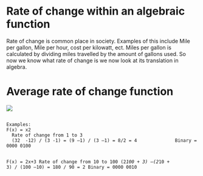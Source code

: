 # Rate of change within an algebraic function

Rate of change is common place in society. Examples of this include Mile per gallon, Mile per hour, cost per kilowatt, ect. Miles per gallon is calculated by dividing miles travelled by the amount of gallons used. So now we know what rate of change is we now look at its translation in algebra. 

# Average rate of change function
![](https://i.imgur.com/3iYZiVO.png)

<code>
Examples:
F(x) = x2
  Rate of change from 1 to 3
  (32  -12) / (3 -1) = (9 –1) / (3 –1) = 8/2 = 4              Binary = 0000 0100

F(x) = 2x+3
  Rate of change from 10 to 100
  (2*100 + 3) –(2*10 + 3) / (100 –10) = 180 / 90 = 2          Binary = 0000 0010
</code>


